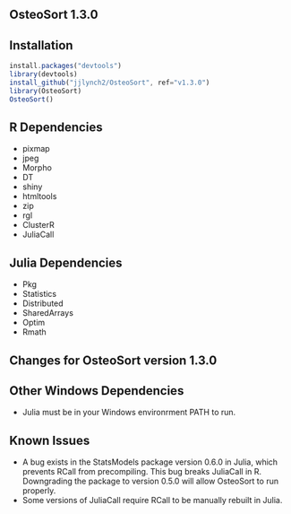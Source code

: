 ## OsteoSort 1.3.0

## Installation
```javascript
install.packages("devtools")
library(devtools)
install_github("jjlynch2/OsteoSort", ref="v1.3.0")
library(OsteoSort)
OsteoSort()
```

## R Dependencies
* pixmap
* jpeg
* Morpho
* DT
* shiny
* htmltools
* zip
* rgl
* ClusterR
* JuliaCall 

## Julia Dependencies
* Pkg
* Statistics
* Distributed
* SharedArrays
* Optim
* Rmath

## Changes for OsteoSort version 1.3.0

## Other Windows Dependencies
* Julia must be in your Windows environrment PATH to run.

## Known Issues
* A bug exists in the StatsModels package version 0.6.0 in Julia, which prevents RCall from precompiling. This bug breaks JuliaCall in R. Downgrading the package to version 0.5.0 will allow OsteoSort to run properly.
* Some versions of JuliaCall require RCall to be manually rebuilt in Julia.
